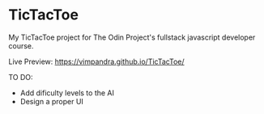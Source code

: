 # TicTacToe
My TicTacToe project for The Odin Project's fullstack javascript developer course.

Live Preview: https://vimpandra.github.io/TicTacToe/

TO DO:

- Add dificulty levels to the AI
- Design a proper UI